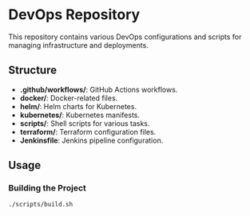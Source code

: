 # DevOps Repository

This repository contains various DevOps configurations and scripts for managing infrastructure and deployments.

## Structure

- **.github/workflows/**: GitHub Actions workflows.
- **docker/**: Docker-related files.
- **helm/**: Helm charts for Kubernetes.
- **kubernetes/**: Kubernetes manifests.
- **scripts/**: Shell scripts for various tasks.
- **terraform/**: Terraform configuration files.
- **Jenkinsfile**: Jenkins pipeline configuration.

## Usage

### Building the Project

```sh
./scripts/build.sh